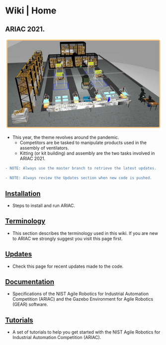 # Wiki | Home


## ARIAC 2021.



![ariac-2021](wiki/figures/ariac2021_environment.jpeg)

- This year, the theme revolves around the pandemic. 
  - Competitors are be tasked to manipulate products used in the assembly of ventilators. 
  - Kitting (or kit building) and assembly are the two tasks involved in ARIAC 2021.


```diff
- NOTE: Always use the master branch to retrieve the latest updates.
```

```diff
- NOTE: Always review the Updates section when new code is pushed.
```
<!---<img src="wiki/figures/ariac2020_3.jpg" alt="alt text" width="600" class="center">-->


## [Installation](wiki/tutorials/installation.md)

- Steps to install and run ARIAC.

## [Terminology](wiki/misc/terminology.md)

- This section describes the terminology used in this wiki. If you are new to ARIAC we strongly suggest you visit this page first.
  
## [Updates](wiki/misc/updates.md)

- Check this page for recent updates made to the code.

## [Documentation](wiki/documentation/documentation.md)

- Specifications of the NIST Agile Robotics for Industrial Automation Competition (ARIAC) and the Gazebo Environment for Agile Robotics (GEAR) software.

## [Tutorials](wiki/tutorials/tutorials.md)

- A set of tutorials to help you get started with the NIST Agile Robotics for Industrial Automation Competition (ARIAC).

